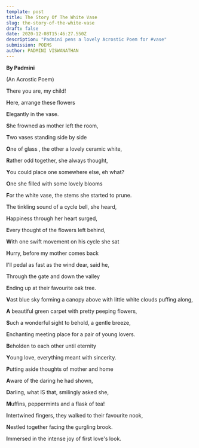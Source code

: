 ```yaml
---
template: post
title: The Story Of The White Vase
slug: the-story-of-the-white-vase
draft: false
date: 2020-12-08T15:46:27.550Z
description: "Padmini pens a lovely Acrostic Poem for #vase"
submission: POEMS
author: PADMINI VISWANATHAN
---
```

**By Padmini**

(An Acrostic Poem)

**T**here you are, my child!

**H**ere, arrange these flowers

**E**legantly in the vase.

**S**he frowned as mother left the room,

**T**wo vases standing side by side

**O**ne of glass , the other a lovely ceramic white,

**R**ather odd together, she always thought,

**Y**ou could place one somewhere else, eh what?

**O**ne she filled with some lovely blooms

**F**or the white vase, the stems she started to prune.

**T**he tinkling sound of a cycle bell, she heard,

**H**appiness through her heart surged,

**E**very thought of the flowers left behind,

**W**ith one swift movement on his cycle she sat

**H**urry, before my mother comes back

**I**'ll pedal as fast as the wind dear, said he,

**T**hrough the gate and down the valley

**E**nding up at their favourite oak tree.

**V**ast blue sky forming a canopy above with little white clouds puffing along,

**A** beautiful green carpet with pretty peeping flowers,

**S**uch a wonderful sight to behold, a gentle breeze,

**E**nchanting meeting place for a pair of young lovers.

**B**eholden to each other until eternity

**Y**oung love, everything meant with sincerity.

**P**utting aside thoughts of mother and home

**A**ware of the daring he had shown,

**D**arling, what IS that, smilingly asked she,

**M**uffins, peppermints and a flask of tea!

**I**ntertwined fingers, they walked to their favourite nook,

**N**estled together facing the gurgling brook.

**I**mmersed in the intense joy of first love's look.